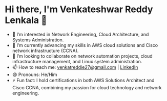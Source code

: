 # Hi there, I'm Venkateshwar Reddy Lenkala 👋

- 👀 I’m interested in Network Engineering, Cloud Architecture, and Systems Administration.
- 🌱 I’m currently advancing my skills in AWS cloud solutions and Cisco network infrastructure (CCNA).
- 💞️ I’m looking to collaborate on network automation projects, cloud infrastructure management, and Linux system administration.
- 📫 How to reach me: [venkatreddie27@gmail.com](mailto:venkatreddie27@gmail.com) | [LinkedIn](https://www.linkedin.com/in/venkateshwar-reddy-b23256242/)
- 😄 Pronouns: He/Him
- ⚡ Fun fact: I hold certifications in both AWS Solutions Architect and Cisco CCNA, combining my passion for cloud technology and network engineering.
